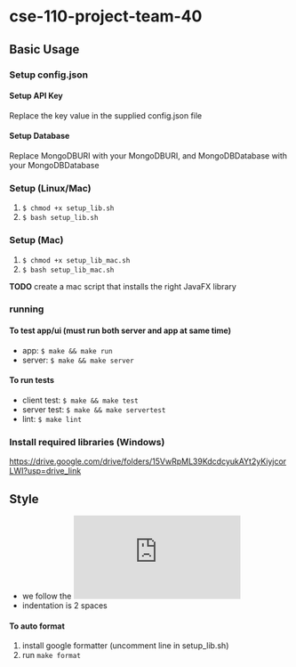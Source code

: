 # cse-110-project-team-40

## Basic Usage 
### Setup config.json
#### Setup API Key
Replace the key value in the supplied config.json file
#### Setup Database
Replace MongoDBURI with your MongoDBURI, and MongoDBDatabase with your MongoDBDatabase
### Setup (Linux/Mac)
1. `$ chmod +x setup_lib.sh`
2. `$ bash setup_lib.sh`

### Setup (Mac)
1. `$ chmod +x setup_lib_mac.sh`
2. `$ bash setup_lib_mac.sh`

**TODO** create a mac script that installs the right JavaFX library

### running
#### To test app/ui (must run both server and app at same time) 
- app: `$ make && make run`
- server: `$ make && make server`
#### To run tests
- client test: `$ make && make test`
- server test: `$ make && make servertest`
- lint: `$ make lint`

### Install required libraries (Windows)
https://drive.google.com/drive/folders/15VwRpML39KdcdcyukAYt2yKiyjcorLWI?usp=drive_link


## Style
- we follow the ![Google Style Guide](https://google.github.io/styleguide/javaguide.html)
- indentation is 2 spaces
#### To auto format
1. install google formatter (uncomment line in setup_lib.sh)
2. run `make format`

